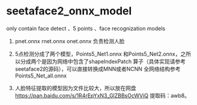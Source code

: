 # seetaface2_onnx_model
only contain face detect 、5 points 、face recognization models


1. pnet.onnx rnet.onnx onet.onnx 负责检测人脸

2. 5点检测分成了两个模型，Points5_Net1.onnx 和Points5_Net2.onnx，之所以分成两个是因为网络中包含了shapeIndexPatch 算子（具体实现请参考seetaface2的源码），可以直接转换成MNN或者NCNN
全网络结构参考Points5_Net_all.onnx

3. 人脸特征提取的模型因为文件比较大，所以放在网盘 https://pan.baidu.com/s/1R4rEpYxN3_GlZBBsOcWViQ 提取码：awb8。
